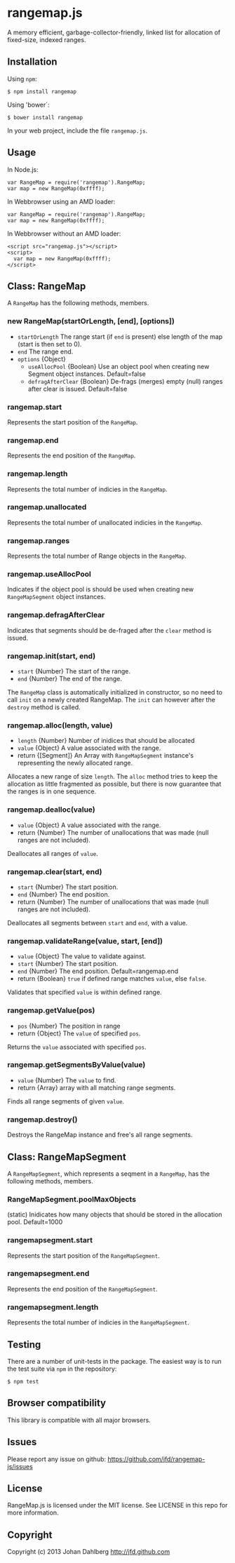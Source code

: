 # rangemap.js

A memory efficient, garbage-collector-friendly, linked list for allocation of fixed-size, indexed ranges.


## Installation

Using `npm`:

    $ npm install rangemap


Using 'bower´:

    $ bower install rangemap


In your web project, include the file `rangemap.js`.

## Usage

In Node.js:

    var RangeMap = require('rangemap').RangeMap;
    var map = new RangeMap(0xffff);

In Webbrowser using an AMD loader:

    var RangeMap = require('rangemap').RangeMap;
    var map = new RangeMap(0xffff);

In Webbrowser without an AMD loader:

    <script src="rangemap.js"></script>
    <script>
      var map = new RangeMap(0xffff);
    </script>


## Class: RangeMap

A `RangeMap` has the following methods, members.

### new RangeMap(startOrLength, [end], [options])

* `startOrLength` The range start (if `end` is present) else
  length of the map (start is then set to 0). 
* `end` The range end.
* `options` {Object}
  * `useAllocPool` {Boolean} Use an object pool when creating new Segment object instances. Default=false
  * `defragAfterClear` {Boolean} De-frags (merges) empty (null) ranges after clear is issued.  Default=false

### rangemap.start

Represents the start position of the `RangeMap`.

### rangemap.end

Represents the end position of the `RangeMap`.

### rangemap.length

Represents the total number of indicies in the `RangeMap`.

### rangemap.unallocated

Represents the total number of unallocated indicies in the `RangeMap`.

### rangemap.ranges

Represents the total number of Range objects in the `RangeMap`.

### rangemap.useAllocPool

Indicates if the object pool is should be used when creating new `RangeMapSegment` object instances.

### rangemap.defragAfterClear

Indicates that segments should be de-fraged after the `clear` method is issued.

### rangemap.init(start, end)

* `start` {Number} The start of the range.
* `end` {Number} The end of the range.

The `RangeMap` class is automatically initialized in constructor, so no need to call `init` on a newly created RangeMap. The `init` can however after the `destroy` method is called.

### rangemap.alloc(length, value)

* `length` {Number} Number of inidices that should be allocated
* `value` {Object} A value associated with the range.
* return {[Segment]} An Array with `RangeMapSegment` instance's representing the newly allocated range.

Allocates a new range of size `length`. The `alloc` method tries to keep the allocation as little fragmented as possible, but there is now guarantee that the ranges is in one sequence.

### rangemap.dealloc(value)

* `value` {Object} A value associated with the range.
* return {Number} The number of unallocations that was made (null ranges are not included).

Deallocates all ranges of `value`.

### rangemap.clear(start, end)

* `start` {Number} The start position.
* `end` {Number} The end position.
* return {Number} The number of unallocations that was made (null ranges are not included).

Deallocates all segments between `start` and `end`, with a value.

### rangemap.validateRange(value, start, [end])

* `value` {Object} The value to validate against.
* `start` {Number} The start position.
* `end` {Number} The end position. Default=rangemap.end
* return {Boolean} `true` if defined range matches `value`, else `false`.

Validates that specified `value` is within defined range.

### rangemap.getValue(pos)

* `pos` {Number} The position in range
* return {Object} The `value` of specified `pos`.

Returns the `value` associated with specified `pos`.

### rangemap.getSegmentsByValue(value)

* `value` {Number} The `value` to find.
* return {Array} array with all matching range segments.

Finds all range segments of given `value`.

### rangemap.destroy()

Destroys the RangeMap instance and free's all range segments.


## Class: RangeMapSegment

A `RangeMapSegment`, which represents a seqment in a `RangeMap`, has the following methods, members.

### RangeMapSegment.poolMaxObjects

(static) Inidicates how many objects that should be stored in the allocation pool. Default=1000

### rangemapsegment.start

Represents the start position of the `RangeMapSegment`.

### rangemapsegment.end

Represents the end position of the `RangeMapSegment`.

### rangemapsegment.length

Represents the total number of indicies in the `RangeMapSegment`.

## Testing

There are a number of unit-tests in the package. The easiest way is to run the test suite via `npm` in the repository:

    $ npm test

## Browser compatibility

This library is compatible with all major browsers.

## Issues

Please report any issue on github: https://github.com/jfd/rangemap-js/issues

## License

RangeMap.js is licensed under the MIT license. See LICENSE in this repo for more information.


## Copyright

Copyright (c) 2013 Johan Dahlberg <http://jfd.github.com>